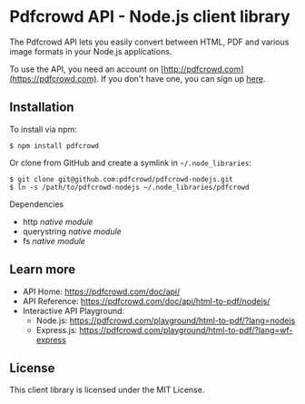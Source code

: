 # Pdfcrowd API - Node.js client library

The Pdfcrowd API lets you easily convert between HTML, PDF and various image
formats in your Node.js applications.

To use the API, you need an account on
[http://pdfcrowd.com](https://pdfcrowd.com). If you don't have one, you
can sign up [here](https://pdfcrowd.com/pricing/api/).

## Installation

To install via npm:

    $ npm install pdfcrowd

Or clone from GitHub and create a symlink in `~/.node_libraries`:

    $ git clone git@github.com:pdfcrowd/pdfcrowd-nodejs.git
    $ ln -s /path/to/pdfcrowd-nodejs ~/.node_libraries/pdfcrowd

Dependencies

* http *native module*
* querystring *native module*
* fs *native module*


## Learn more

* API Home:  <https://pdfcrowd.com/doc/api/>
* API Reference:  <https://pdfcrowd.com/doc/api/html-to-pdf/nodejs/>
* Interactive API Playground:
  * Node.js: <https://pdfcrowd.com/playground/html-to-pdf/?lang=nodejs>
  * Express.js: <https://pdfcrowd.com/playground/html-to-pdf/?lang=wf-express>

## License

This client library is licensed under the MIT License.
